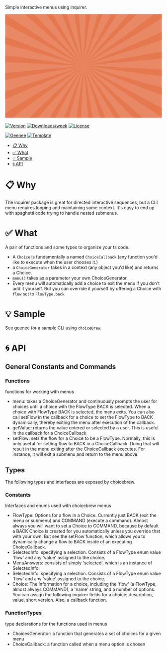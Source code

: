 
[//]: # ( ns__file unit: standard, comp: README.md )

[//]: # ( ns__custom_start beginning )

[//]: # ( ns__custom_end beginning )

[//]: # ( ns__start_section intro )

[//]: # ( ns__custom_start description )
Simple interactive menus using inquirer.

![](src/custom/images/choicebrew.gif)

[//]: # ( ns__custom_end description )

[//]: # ( ns__custom_start afterDescription )

[//]: # ( ns__custom_end afterDescription )

[//]: # ( ns__custom_start badges )

[//]: # ( ns__start_section usageSection )

[![Version](https://img.shields.io/npm/v/choicebrew.svg)](https://npmjs.org/package/choicebrew)
[![Downloads/week](https://img.shields.io/npm/dw/choicebrew.svg)](https://npmjs.org/package/choicebrew)
[![License](https://img.shields.io/npm/l/choicebrew.svg)](https://github.com/YizYah/choicebrew/blob/master/package.json)

[![Geenee](https://img.shields.io/badge/maintained%20by-geenee-brightgreen)](https://npmjs.org/package/geenee)
[![Template](https://img.shields.io/badge/template-ts--packrat-blue)](https://npmjs.org/package/ts-packrat)

[//]: # ( ns__custom_end badges )

[//]: # ( ns__end_section intro )


[//]: # ( ns__start_section api )

[//]: # ( ns__custom_start toc )
<!-- toc -->

* [:clipboard: Why](#clipboard-why)
* [:white_check_mark: What](#white_check_mark-what)
* [:bulb: Sample](#bulb-sample)
* [:cyclone: API](#cyclone-api)
  <!-- tocstop -->

[//]: # ( ns__custom_end toc )

[//]: # ( ns__custom_start APIIntro )
# <a name="clipboard-why"></a>:clipboard: Why
The inquirer package is great for directed interactive sequences, but a CLI menu requires looping and maintaining some context.  It's easy to end up with spaghetti code trying to handle nested submenus.

# <a name="white_check_mark-what"></a>:white_check_mark: What
A pair of functions and some types to organize your ts code.
* A `Choice` is fundamentally a named `ChoiceCallback` (any function you'd like to execute when the user chooses it.)
* a `ChoiceGenerator` takes in a context (any object you'd like) and returns a Choice.  
* `menu()` takes as a parameter your own ChoiceGenerator.
* Every menu will automatically add a choice to exit the menu if you don't add it yourself. But you can override it yourself by offering a Choice with `flow` set to `FlowType.back`.

# <a name="bulb-sample"></a>:bulb: Sample
See [geenee](https://www.npmjs.com/package/geenee) for a sample CLI using `choiceBrew`.

# <a name="cyclone-api"></a>:cyclone: API

[//]: # ( ns__custom_end APIIntro )


[//]: # ( ns__custom_start constantsIntro )
## General Constants and Commands

[//]: # ( ns__custom_end constantsIntro )


[//]: # ( ns__start_section constants-functions )

### Functions
functions for working with menus
* menu: takes a ChoiceGenerator and continuously prompts the user for choices until a choice with the FlowType BACK is selected. When a choice with FlowType BACK is selected, the menu exits. You can also call setFlow in the callback for a choice to set the FlowType to BACK dynamically, thereby exiting the menu after execution of the callback.
* getValue: returns the value entered or selected by a user.  This is useful in the callback for a ChoiceCallback
* setFlow: sets the flow for a Choice to be a FlowType.  Normally, this is only useful for setting flow to BACK in a ChoiceCallback.  Doing that will result in the menu exiting after the ChoiceCallback executes.  For instance, it will exit a submenu and return to the menu above.

[//]: # ( ns__end_section constants-functions )




[//]: # ( ns__start_section types )

[//]: # ( ns__custom_start typeIntro )
## Types
The following types and interfaces are exposed by choicebrew.

[//]: # ( ns__custom_end typeIntro )


[//]: # ( ns__start_section types-constants )

### Constants
Interfaces and enums used with choicebrew menus
* FlowType: Options for a flow in a Choice.  Currently just BACK (exit the menu or submenu) and COMMAND (execute a command).  Almost always you will want to set a Choice to COMMAND, because by default a BACK Choice is created for you automatically unless you override that with your own.  But see the setFlow function, which allows you to dynamically change a flow to BACK inside of an executing ChoiceCallback.
* SelectedInfo: specifying a selection.  Consists of a FlowType enum value &#x27;flow&#x27; and any &#x27;value&#x27; assigned to the choice.
* MenuAnswers: consists of simply &#x27;selected&#x27;, which is an instance of SelectedInfo.
* SelectedInfo: specifying a selection.  Consists of a FlowType enum value &#x27;flow&#x27; and any &#x27;value&#x27; assigned to the choice.
* Choice: The information for a choice, including the &#x27;flow&#x27; (a FlowType, almost always COMMAND), a &#x27;name&#x27; string, and a number of options. You can assign the following inquirer fields for a choice: description, value, short version.  Also, a callback function.

[//]: # ( ns__end_section types-constants )


[//]: # ( ns__start_section types-functionTypes )

### FunctionTypes
type declarations for the functions used in menus
* ChoicesGenerator: a function that generates a set of choices for a given menu
* ChoiceCallback: a function called when a menu option is chosen

[//]: # ( ns__end_section types-functionTypes )




[//]: # ( ns__end_section types )


[//]: # ( ns__end_section api )

